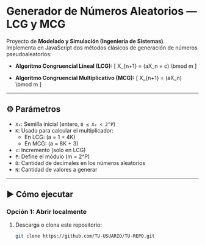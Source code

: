 # Generador de Números Aleatorios — LCG y MCG

Proyecto de **Modelado y Simulación (Ingeniería de Sistemas)**.  
Implementa en JavaScript dos métodos clásicos de generación de números pseudoaleatorios:

- **Algoritmo Congruencial Lineal (LCG):**
  \[
  X_{n+1} = (aX_n + c) \bmod m
  \]

- **Algoritmo Congruencial Multiplicativo (MCG):**
  \[
  X_{n+1} = (aX_n) \bmod m
  \]

---

## ⚙️ Parámetros

- `X₀`: Semilla inicial (entero, `0 ≤ X₀ < 2^P`)
- `K`: Usado para calcular el multiplicador:
  - En LCG: \(a = 1 + 4K\)  
  - En MCG: \(a = 8K + 3\)
- `c`: Incremento (solo en LCG)
- `P`: Define el módulo \(m = 2^P\)
- `D`: Cantidad de decimales en los números aleatorios
- `N`: Cantidad de valores a generar

---

## ▶️ Cómo ejecutar

### Opción 1: Abrir localmente
1. Descarga o clona este repositorio:
   ```bash
   git clone https://github.com/TU-USUARIO/TU-REPO.git
